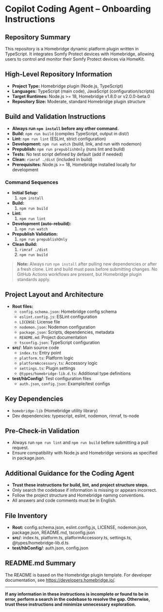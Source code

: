 # Copilot Coding Agent – Onboarding Instructions

## Repository Summary
This repository is a Homebridge dynamic platform plugin written in TypeScript. It integrates Somfy Protect devices with Homebridge, allowing users to control and monitor their Somfy Protect devices via HomeKit.

## High-Level Repository Information
- **Project Type:** Homebridge plugin (Node.js, TypeScript)
- **Languages:** TypeScript (main code), JavaScript (configuration/scripts)
- **Target Runtimes:** Node.js >= 18, Homebridge v1.8.0 or v2.0.0-beta.0
- **Repository Size:** Moderate, standard Homebridge plugin structure

## Build and Validation Instructions
- **Always run `npm install` before any other command.**
- **Build:** `npm run build` (compiles TypeScript, output in dist/)
- **Lint:** `npm run lint` (ESLint, strict configuration)
- **Development:** `npm run watch` (build, link, and run with nodemon)
- **Prepublish:** `npm run prepublishOnly` (runs lint and build)
- **Tests:** No test script defined by default (add if needed)
- **Clean:** `rimraf ./dist` (included in build)
- **Prerequisites:** Node.js >= 18, Homebridge installed locally for development

### Command Sequences
- **Initial Setup:**
  1. `npm install`
- **Build:**
  1. `npm run build`
- **Lint:**
  1. `npm run lint`
- **Development (auto-rebuild):**
  1. `npm run watch`
- **Prepublish Validation:**
  1. `npm run prepublishOnly`
- **Clean Build:**
  1. `rimraf ./dist`
  2. `npm run build`

> **Note:** Always run `npm install` after pulling new dependencies or after a fresh clone. Lint and build must pass before submitting changes. No GitHub Actions workflows are present, but Homebridge plugin standards apply.

## Project Layout and Architecture
- **Root files:**
  - `config.schema.json`: Homebridge config schema
  - `eslint.config.js`: ESLint configuration
  - `LICENSE`: License file
  - `nodemon.json`: Nodemon configuration
  - `package.json`: Scripts, dependencies, metadata
  - `README.md`: Project documentation
  - `tsconfig.json`: TypeScript configuration
- **src/**: Main source code
  - `index.ts`: Entry point
  - `platform.ts`: Platform logic
  - `platformAccessory.ts`: Accessory logic
  - `settings.ts`: Plugin settings
  - `@types/homebridge-lib.d.ts`: Additional type definitions
- **test/hbConfig/**: Test configuration files
  - `auth.json`, `config.json`: Example/test configs

## Key Dependencies
- `homebridge-lib` (Homebridge utility library)
- Dev dependencies: typescript, eslint, nodemon, rimraf, ts-node

## Pre-Check-in Validation
- Always run `npm run lint` and `npm run build` before submitting a pull request.
- Ensure compatibility with Node.js and Homebridge versions as specified in package.json.

## Additional Guidance for the Coding Agent
- **Trust these instructions for build, lint, and project structure steps.**
- Only search the codebase if information is missing or appears incorrect.
- Follow the project structure and Homebridge naming conventions.
- All answers and code comments must be in English.

## File Inventory
- **Root:** config.schema.json, eslint.config.js, LICENSE, nodemon.json, package.json, README.md, tsconfig.json
- **src/**: index.ts, platform.ts, platformAccessory.ts, settings.ts, @types/homebridge-lib.d.ts
- **test/hbConfig/**: auth.json, config.json

## README.md Summary
The README is based on the Homebridge plugin template. For developer documentation, see https://developers.homebridge.io/.

---

**If any information in these instructions is incomplete or found to be in error, perform a search in the codebase to resolve the gap. Otherwise, trust these instructions and minimize unnecessary exploration.**
